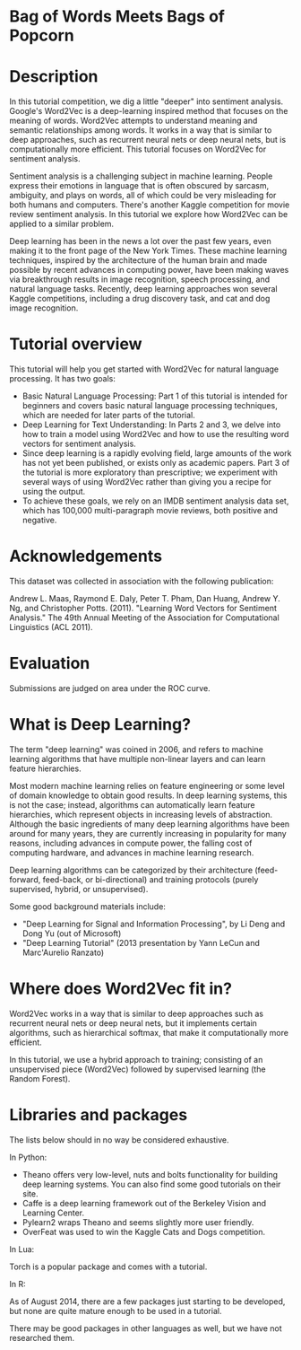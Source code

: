 # Bag of Words Meets Bags of Popcorn

# Description
In this tutorial competition, we dig a little "deeper" into sentiment analysis. Google's Word2Vec is a deep-learning inspired method that focuses on the meaning of words. Word2Vec attempts to understand meaning and semantic relationships among words. It works in a way that is similar to deep approaches, such as recurrent neural nets or deep neural nets, but is computationally more efficient. This tutorial focuses on Word2Vec for sentiment analysis.

Sentiment analysis is a challenging subject in machine learning. People express their emotions in language that is often obscured by sarcasm, ambiguity, and plays on words, all of which could be very misleading for both humans and computers. There's another Kaggle competition for movie review sentiment analysis. In this tutorial we explore how Word2Vec can be applied to a similar problem.

Deep learning has been in the news a lot over the past few years, even making it to the front page of the New York Times. These machine learning techniques, inspired by the architecture of the human brain and made possible by recent advances in computing power, have been making waves via breakthrough results in image recognition, speech processing, and natural language tasks. Recently, deep learning approaches won several Kaggle competitions, including a drug discovery task, and cat and dog image recognition.

# Tutorial overview
This tutorial will help you get started with Word2Vec for natural language processing. It has two goals:
- Basic Natural Language Processing: Part 1 of this tutorial is intended for beginners and covers basic natural language processing techniques, which are needed for later parts of the tutorial.
- Deep Learning for Text Understanding: In Parts 2 and 3, we delve into how to train a model using Word2Vec and how to use the resulting word vectors for sentiment analysis.
- Since deep learning is a rapidly evolving field, large amounts of the work has not yet been published, or exists only as academic papers. Part 3 of the tutorial is more exploratory than prescriptive; we experiment with several ways of using Word2Vec rather than giving you a recipe for using the output.
- To achieve these goals, we rely on an IMDB sentiment analysis data set, which has 100,000 multi-paragraph movie reviews, both positive and negative.

# Acknowledgements
This dataset was collected in association with the following publication:

Andrew L. Maas, Raymond E. Daly, Peter T. Pham, Dan Huang, Andrew Y. Ng, and Christopher Potts. (2011). "Learning Word Vectors for Sentiment Analysis." The 49th Annual Meeting of the Association for Computational Linguistics (ACL 2011).

# Evaluation
Submissions are judged on area under the ROC curve.

# What is Deep Learning?
The term "deep learning" was coined in 2006, and refers to machine learning algorithms that have multiple non-linear layers and can learn feature hierarchies.

Most modern machine learning relies on feature engineering or some level of domain knowledge to obtain good results. In deep learning systems, this is not the case; instead, algorithms can automatically learn feature hierarchies, which represent objects in increasing levels of abstraction. Although the basic ingredients of many deep learning algorithms have been around for many years, they are currently increasing in popularity for many reasons, including advances in compute power, the falling cost of computing hardware, and advances in machine learning research.

Deep learning algorithms can be categorized by their architecture (feed-forward, feed-back, or bi-directional) and training protocols (purely supervised, hybrid, or unsupervised).

Some good background materials include:
- "Deep Learning for Signal and Information Processing", by Li Deng and Dong Yu (out of Microsoft)
- "Deep Learning Tutorial" (2013 presentation by Yann LeCun and Marc'Aurelio Ranzato)

# Where does Word2Vec fit in?
Word2Vec works in a way that is similar to deep approaches such as recurrent neural nets or deep neural nets, but it implements certain algorithms, such as hierarchical softmax, that make it computationally more efficient.

In this tutorial, we use a hybrid approach to training; consisting of an unsupervised piece (Word2Vec) followed by supervised learning (the Random Forest).

# Libraries and packages
The lists below should in no way be considered exhaustive.

In Python:
- Theano offers very low-level, nuts and bolts functionality for building deep learning systems. You can also find some good tutorials on their site.
- Caffe is a deep learning framework out of the Berkeley Vision and Learning Center.
- Pylearn2 wraps Theano and seems slightly more user friendly.
- OverFeat was used to win the Kaggle Cats and Dogs competition.

In Lua:

Torch is a popular package and comes with a tutorial.

In R:

As of August 2014, there are a few packages just starting to be developed, but none are quite mature enough to be used in a tutorial.

There may be good packages in other languages as well, but we have not researched them.
